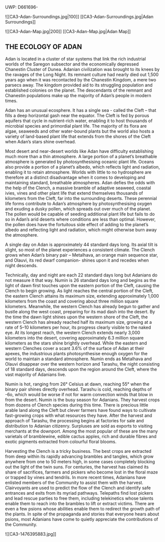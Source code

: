 UWP: D661696-

![[CA3-Adan-Surroundings.jpg|100]]
[[CA3-Adan-Surroundings.jpg|Adan Surroundings]]

![[CA3-Adan-Map.jpg|200]]
[[CA3-Adan-Map.jpg|Adan Map]]



## THE ECOLOGY OF ADAN

Adan is located in a cluster of star systems that link the rich industrial worlds of the Saregon subsector and the economically depressed Chanestin Cluster of Dunea. Adanian civilization was brought to its knees by the ravages of the Long Night. Its remnant culture had nearly died out 1,500 years ago when it was recontacted by the Chanestin Kingdom, a mere two parsecs away. The kingdom provided aid to its struggling population and established colonies on the planet. The descendants of the remnant and Chanestin populations make up the majority of Adan’s people in modern times.

Adan has an unusual ecosphere. It has a single sea - called the Cleft – that fills a deep horizontal gash near the equator. The Cleft is fed by porous aquifers that cycle in nutrient-rich water, enabling it to host thousands of microbial species and primordial plant life. The majority of its flora are algae, seaweeds and other water-bound plants but the world also hosts a variety of land-based plant life that extends from the shores of the Cleft when Adan’s stars shine overhead.

Most desert and near-desert worlds like Adan have difficulty establishing much more than a thin atmosphere. A large portion of a planet’s breathable atmosphere is generated by photosynthesising oceanic plant life. Oceans also provide a portion of a planet’s albedo, which reflects light and radiation, enabling it to retain atmosphere. Worlds with little to no hydrosphere are therefore at a distinct disadvantage when it comes to developing and maintaining standard, breathable atmospheres. Adan defies the odds with the help of the Clench, a massive bramble of adaptive seaweed, coastal ivies, vines and other plant life that extend themselves thousands of kilometers from the Cleft, far into the surrounding deserts. These perennial life forms contribute to Adan’s atmosphere by photosynthesising oxygen and exuding a dusky pollen, which spreads out over much of the planet. The pollen would be capable of seeding additional plant life but fails to do so in Adan’s arid deserts where conditions are less than optimal. However, the pollen does have the fortuitous side effect of adding to the planet’s albedo and reflecting light and radiation, which might otherwise burn away the atmosphere.

A single day on Adan is approximately 44 standard days long. Its axial tilt is slight, so most of the planet experiences a consistent climate. The Clench grows when Adan’s binary pair – Metalhava, an orange main sequence star, and Olauvi, its red dwarf companion- shines upon it and recedes when night descends.

Technically, day and night are each 22 standard days long but Adanians do not measure it that way. Numin is 26 standard days long and begins as the light of dawn first touches upon the eastern portion of the Cleft, causing the Clench to begin growing. As light reaches the central portion of the Cleft, the eastern Clench attains its maximum size, extending approximately 1,000 kilometers from the coast and covering about three million square kilometers. Meanwhile, the western Clench has already begun to gather and bustle along the west coast, preparing for its mad dash into the desert. By the time the dawn light shines upon the western shore of the Cleft, the western Clench has already reached half its maximum size, growing at a rate of 5–10 kilometers per hour, its progress clearly visible to the naked eye. At its longest reach, the western Clench extends nearly 3,000 kilometers into the desert, covering approximately 6.3 million square kilometers as the stars shine brightly overhead. While the eastern and western Clenches cover a scant 3.6%
of the surface of Adan at their apexes, the industrious plants photosynthesise enough oxygen for the world to maintain a standard atmosphere. Numin ends as Metalhava and Olauvi disappear over the western horizon and Tarashu, the night consisting of 18 standard days, descends upon the region around the Cleft, where the vast majority of Adanians live.

Numin is hot, ranging from 26° Celsius at dawn, reaching 55° when the binary pair shines directly overhead. Tarashu is cold, reaching depths of -6o, which would be worse if not for warm convection winds that blow in from the desert. Numin is the busy season for Adanians. They harvest crops from dozens of Clench species during this time. There is precious little arable land along the Cleft but clever farmers have found ways to cultivate fast-growing crops with what resources they have. After the harvest and approach of Tarashu, the processing begins at factories for sale and distribution to Adanian citizenry. Surpluses are sold as exports to visiting merchants at the downport. Among the most popular of these are the many varietals of bramblewine, edible cactus apples, rich and durable fibres and exotic pigments extracted from colourful floral blooms.

Harvesting the Clench is a tricky business. The best crops are extracted from deep within its rapidly advancing brambles and tangles, which grow anywhere from one to 50 meters high, in some cases completely blocking out the light of the twin suns. For centuries, the harvest has claimed its share of sacrifices, farmers and pickers who become lost in the floral maze or trapped by vines and tendrils. In more recent times, Adanians have enlisted members of the Community to assist them with the harvest. Clairvoyants are used to predict the flow of the Clench and identify safe entrances and exits from its myriad pathways. Telepaths find lost pickers and lead rescue parties to free them, including telekinetics whose talents enable them to reach into the brambles to lift or extract victims. There are even a few psions whose abilities enable them to redirect the growth path of the plants. In spite of the propaganda and stories that everyone hears about psions, most Adanians have come to quietly appreciate the contributions of the Community.

![[CA3-1476395883.jpg]]
